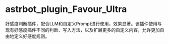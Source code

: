 # astrbot_plugin_Favour_Ultra
好感度判断插件，配合LLM和自定义Prompt进行使用，效果显著。该插件使用与现有好感度插件不同的判断、写入方法，以及扩展更多的自定义内容，允许更加自由地定义好感度规则。
